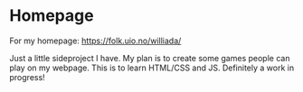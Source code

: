 # Homepage
For my homepage: https://folk.uio.no/williada/

Just a little sideproject I have. My plan is to create some games people can play on my webpage. 
This is to learn HTML/CSS and JS.
Definitely a work in progress! 
